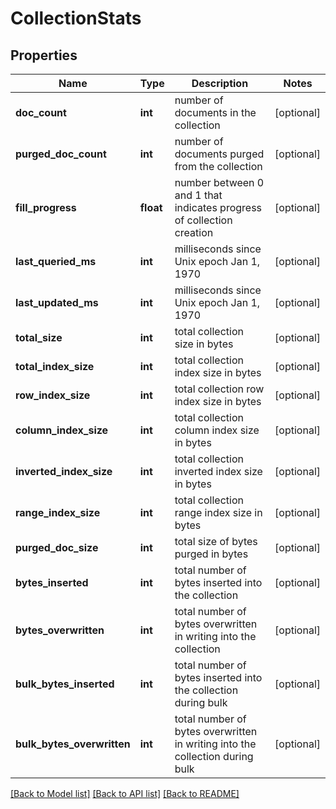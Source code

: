 # CollectionStats

## Properties
Name | Type | Description | Notes
------------ | ------------- | ------------- | -------------
**doc_count** | **int** | number of documents in the collection | [optional] 
**purged_doc_count** | **int** | number of documents purged from the collection | [optional] 
**fill_progress** | **float** | number between 0 and 1 that indicates progress of collection creation | [optional] 
**last_queried_ms** | **int** | milliseconds since Unix epoch Jan 1, 1970 | [optional] 
**last_updated_ms** | **int** | milliseconds since Unix epoch Jan 1, 1970 | [optional] 
**total_size** | **int** | total collection size in bytes | [optional] 
**total_index_size** | **int** | total collection index size in bytes | [optional] 
**row_index_size** | **int** | total collection row index size in bytes | [optional] 
**column_index_size** | **int** | total collection column index size in bytes | [optional] 
**inverted_index_size** | **int** | total collection inverted index size in bytes | [optional] 
**range_index_size** | **int** | total collection range index size in bytes | [optional] 
**purged_doc_size** | **int** | total size of bytes purged in bytes | [optional] 
**bytes_inserted** | **int** | total number of bytes inserted into the collection | [optional] 
**bytes_overwritten** | **int** | total number of bytes overwritten in writing into the collection | [optional] 
**bulk_bytes_inserted** | **int** | total number of bytes inserted into the collection during bulk | [optional] 
**bulk_bytes_overwritten** | **int** | total number of bytes overwritten in writing into the collection during bulk | [optional] 

[[Back to Model list]](../README.md#documentation-for-models) [[Back to API list]](../README.md#documentation-for-api-endpoints) [[Back to README]](../README.md)


